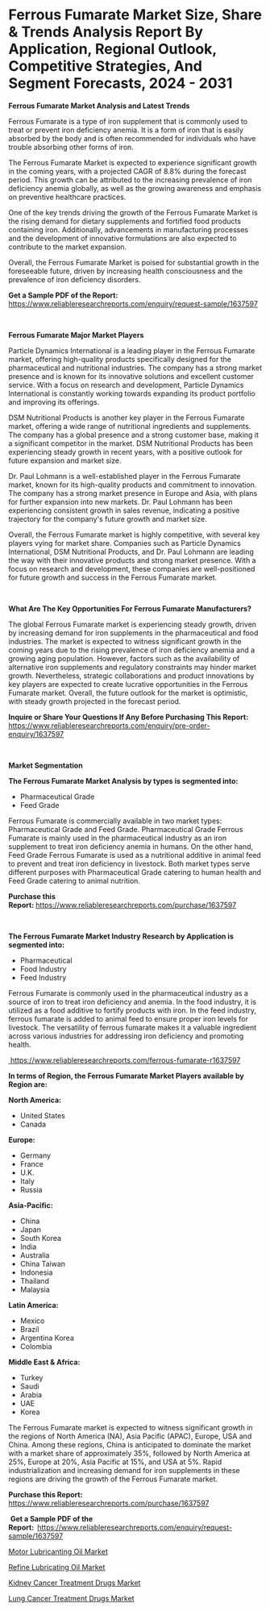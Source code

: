 <p><h1>Ferrous Fumarate Market Size, Share & Trends Analysis Report By Application, Regional Outlook, Competitive Strategies, And Segment Forecasts, 2024 - 2031</h1></p><p><strong>Ferrous Fumarate Market Analysis and Latest Trends</strong></p>
<p><p>Ferrous Fumarate is a type of iron supplement that is commonly used to treat or prevent iron deficiency anemia. It is a form of iron that is easily absorbed by the body and is often recommended for individuals who have trouble absorbing other forms of iron.</p><p>The Ferrous Fumarate Market is expected to experience significant growth in the coming years, with a projected CAGR of 8.8% during the forecast period. This growth can be attributed to the increasing prevalence of iron deficiency anemia globally, as well as the growing awareness and emphasis on preventive healthcare practices.</p><p>One of the key trends driving the growth of the Ferrous Fumarate Market is the rising demand for dietary supplements and fortified food products containing iron. Additionally, advancements in manufacturing processes and the development of innovative formulations are also expected to contribute to the market expansion.</p><p>Overall, the Ferrous Fumarate Market is poised for substantial growth in the foreseeable future, driven by increasing health consciousness and the prevalence of iron deficiency disorders.</p></p>
<p><strong>Get a Sample PDF of the Report:&nbsp;</strong> <a href="https://www.reliableresearchreports.com/enquiry/request-sample/1637597">https://www.reliableresearchreports.com/enquiry/request-sample/1637597</a></p>
<p>&nbsp;</p>
<p><strong>Ferrous Fumarate Major Market Players</strong></p>
<p><p>Particle Dynamics International is a leading player in the Ferrous Fumarate market, offering high-quality products specifically designed for the pharmaceutical and nutritional industries. The company has a strong market presence and is known for its innovative solutions and excellent customer service. With a focus on research and development, Particle Dynamics International is constantly working towards expanding its product portfolio and improving its offerings.</p><p>DSM Nutritional Products is another key player in the Ferrous Fumarate market, offering a wide range of nutritional ingredients and supplements. The company has a global presence and a strong customer base, making it a significant competitor in the market. DSM Nutritional Products has been experiencing steady growth in recent years, with a positive outlook for future expansion and market size.</p><p>Dr. Paul Lohmann is a well-established player in the Ferrous Fumarate market, known for its high-quality products and commitment to innovation. The company has a strong market presence in Europe and Asia, with plans for further expansion into new markets. Dr. Paul Lohmann has been experiencing consistent growth in sales revenue, indicating a positive trajectory for the company's future growth and market size.</p><p>Overall, the Ferrous Fumarate market is highly competitive, with several key players vying for market share. Companies such as Particle Dynamics International, DSM Nutritional Products, and Dr. Paul Lohmann are leading the way with their innovative products and strong market presence. With a focus on research and development, these companies are well-positioned for future growth and success in the Ferrous Fumarate market.</p></p>
<p>&nbsp;</p>
<p><strong>What Are The Key Opportunities For Ferrous Fumarate Manufacturers?</strong></p>
<p><p>The global Ferrous Fumarate market is experiencing steady growth, driven by increasing demand for iron supplements in the pharmaceutical and food industries. The market is expected to witness significant growth in the coming years due to the rising prevalence of iron deficiency anemia and a growing aging population. However, factors such as the availability of alternative iron supplements and regulatory constraints may hinder market growth. Nevertheless, strategic collaborations and product innovations by key players are expected to create lucrative opportunities in the Ferrous Fumarate market. Overall, the future outlook for the market is optimistic, with steady growth projected in the forecast period.</p></p>
<p><strong>Inquire or Share Your Questions If Any Before Purchasing This Report:</strong> <a href="https://www.reliableresearchreports.com/enquiry/pre-order-enquiry/1637597">https://www.reliableresearchreports.com/enquiry/pre-order-enquiry/1637597</a></p>
<p>&nbsp;</p>
<p><strong>Market Segmentation</strong></p>
<p><strong>The Ferrous Fumarate Market Analysis by types is segmented into:</strong></p>
<p><ul><li>Pharmaceutical Grade</li><li>Feed Grade</li></ul></p>
<p><p>Ferrous Fumarate is commercially available in two market types: Pharmaceutical Grade and Feed Grade. Pharmaceutical Grade Ferrous Fumarate is mainly used in the pharmaceutical industry as an iron supplement to treat iron deficiency anemia in humans. On the other hand, Feed Grade Ferrous Fumarate is used as a nutritional additive in animal feed to prevent and treat iron deficiency in livestock. Both market types serve different purposes with Pharmaceutical Grade catering to human health and Feed Grade catering to animal nutrition.</p></p>
<p><strong>Purchase this Report:&nbsp;</strong><a href="https://www.reliableresearchreports.com/purchase/1637597">https://www.reliableresearchreports.com/purchase/1637597</a></p>
<p>&nbsp;</p>
<p><strong>The Ferrous Fumarate Market Industry Research by Application is segmented into:</strong></p>
<p><ul><li>Pharmaceutical</li><li>Food Industry</li><li>Feed Industry</li></ul></p>
<p><p>Ferrous Fumarate is commonly used in the pharmaceutical industry as a source of iron to treat iron deficiency and anemia. In the food industry, it is utilized as a food additive to fortify products with iron. In the feed industry, ferrous fumarate is added to animal feed to ensure proper iron levels for livestock. The versatility of ferrous fumarate makes it a valuable ingredient across various industries for addressing iron deficiency and promoting health.</p></p>
<p><a href="https://www.reliableresearchreports.com/ferrous-fumarate-r1637597">&nbsp;https://www.reliableresearchreports.com/ferrous-fumarate-r1637597</a></p>
<p><strong>In terms of Region, the Ferrous Fumarate Market Players available by Region are:</strong></p>
<p>
    <p> <strong> North America: </strong>
        <ul>
            <li>United States</li>
            <li>Canada</li>
        </ul>
        </p> 
    <p> <strong> Europe: </strong>
        <ul>
            <li>Germany</li>
            <li>France</li>
            <li>U.K.</li>
            <li>Italy</li>
            <li>Russia</li>
        </ul>
        </p> 
    <p> <strong> Asia-Pacific: </strong>
        <ul>
            <li>China</li>
            <li>Japan</li>
            <li>South Korea</li>
            <li>India</li>
            <li>Australia</li>
            <li>China Taiwan</li>
            <li>Indonesia</li>
            <li>Thailand</li>
            <li>Malaysia</li>
        </ul>
        </p> 
    <p> <strong> Latin America: </strong>
        <ul>
            <li>Mexico</li>
            <li>Brazil</li>
            <li>Argentina Korea</li>
            <li>Colombia</li>
        </ul>
        </p> 
    <p> <strong> Middle East & Africa: </strong>
        <ul>
            <li>Turkey</li>
            <li>Saudi</li>
            <li>Arabia</li>
            <li>UAE</li>
            <li>Korea</li>
        </ul>
    </p>
    </p>
<p><p>The Ferrous Fumarate market is expected to witness significant growth in the regions of North America (NA), Asia Pacific (APAC), Europe, USA and China. Among these regions, China is anticipated to dominate the market with a market share of approximately 35%, followed by North America at 25%, Europe at 20%, Asia Pacific at 15%, and USA at 5%. Rapid industrialization and increasing demand for iron supplements in these regions are driving the growth of the Ferrous Fumarate market.</p></p>
<p><strong>Purchase this Report: </strong><a href="https://www.reliableresearchreports.com/purchase/1637597">https://www.reliableresearchreports.com/purchase/1637597</a></p>
<p>&nbsp;<strong>Get a Sample PDF of the Report:&nbsp;&nbsp;</strong><a href="https://www.reliableresearchreports.com/enquiry/request-sample/1637597">https://www.reliableresearchreports.com/enquiry/request-sample/1637597</a></p>
<p><strong></strong></p>
<p><p><a href="https://github.com/michealerrygz/Market-Research-Report-List-1/blob/main/motor-lubricanting-oil-market.md">Motor Lubricanting Oil Market</a></p><p><a href="https://github.com/abigailsutherland7889/Market-Research-Report-List-1/blob/main/refine-lubricating-oil-market.md">Refine Lubricating Oil Market</a></p><p><a href="https://issuu.com/reportprime-2/docs/kidney-cancer-treatment-drugs-market-size-2030.ppt">Kidney Cancer Treatment Drugs Market</a></p><p><a href="https://issuu.com/reportprime-2/docs/lung-cancer-treatment-drugs-market-size-2030.pptx">Lung Cancer Treatment Drugs Market</a></p></p>